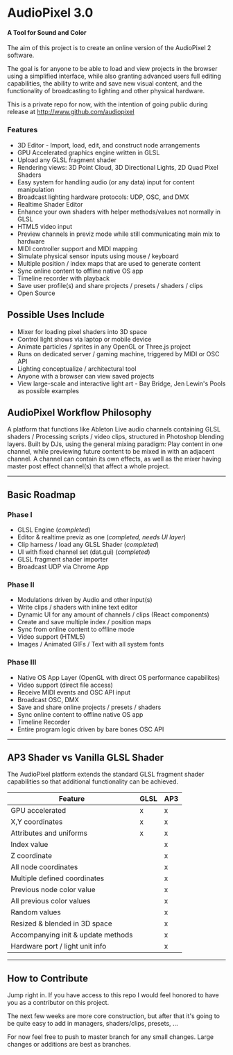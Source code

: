 AudioPixel 3.0
========

#### A Tool for Sound and Color ####

The aim of this project is to create an online version of the AudioPixel 2 software.

The goal is for anyone to be able to load and view projects in the browser using a simplified interface, while also granting advanced users full editing capabilities,  the ability to write and save new visual content, and the functionality of broadcasting to lighting and other physical hardware.


This is a private repo for now, with the intention of going public during release at http://www.github.com/audiopixel




### Features ###
    
* 3D Editor - Import, load, edit, and construct node arrangements
* GPU Accelerated graphics engine written in GLSL
* Upload any GLSL fragment shader
* Rendering views: 3D Point Cloud, 3D Directional Lights, 2D Quad Pixel Shaders
* Easy system for handling audio (or any data) input for content manipulation
* Broadcast lighting hardware protocols: UDP, OSC, and DMX
* Realtime Shader Editor
* Enhance your own shaders with helper methods/values not normally in GLSL
* HTML5 video input
* Preview channels in previz mode while still communicating main mix to hardware
* MIDI controller support and MIDI mapping
* Simulate physical sensor inputs using mouse / keyboard
* Multiple position / index maps that are used to generate content 
* Sync online content to offline native OS app
* Timeline recorder with playback
* Save user profile(s) and share projects / presets / shaders / clips
* Open Source



## Possible Uses Include ##

* Mixer for loading pixel shaders into 3D space
* Control light shows via laptop or mobile device
* Animate particles / sprites in any OpenGL or Three.js project
* Runs on dedicated server / gaming machine, triggered by MIDI or OSC API
* Lighting conceptualize / architectural tool
* Anyone with a browser can view saved projects 
* View large-scale and interactive light art - Bay Bridge, Jen Lewin's Pools as possible examples



## AudioPixel Workflow Philosophy ##

A platform that functions like Ableton Live audio channels containing GLSL shaders / Processing scripts / video clips, structured in Photoshop blending layers.
Built by DJs, using the general mixing paradigm:
Play content in one channel, while previewing future content to be mixed in with an adjacent channel. 
A channel can contain its own effects, as well as the mixer having master post effect channel(s) that affect a whole project.

---

## Basic Roadmap ##

### Phase I ###

* GLSL Engine (*completed*)
* Editor & realtime previz as one (*completed, needs UI layer*)
* Clip harness / load any GLSL Shader (*completed*)
* UI with fixed channel set (dat.gui) (*completed*)
* GLSL fragment shader importer
* Broadcast UDP via Chrome App

### Phase II ###

* Modulations driven by Audio and other input(s)
* Write clips / shaders with inline text editor
* Dynamic UI for any amount of channels / clips (React components)
* Create and save multiple index / position maps
* Sync from online content to offline mode
* Video support (HTML5)
* Images / Animated GIFs / Text with all system fonts

### Phase III ###

* Native OS App Layer (OpenGL with direct OS performance capabilites)
* Video support (direct file access)
* Receive MIDI events and OSC API input
* Broadcast OSC, DMX
* Save and share online projects / presets / shaders
* Sync online content to offline native OS app
* Timeline Recorder
* Entire program logic driven by bare bones OSC API

---



## AP3 Shader vs Vanilla GLSL Shader ##
The AudioPixel platform extends the standard GLSL fragment shader capabilities so that additional functionality can be achieved.

| Feature | GLSL | AP3 |
|----------------- | -------------------- | --------------------- |
| GPU accelerated | x | x |
| X,Y coordinates | x | x |
| Attributes and uniforms | x | x |
| Index value | | x |
| Z coordinate | | x |
| All node coordinates | | x |
| Multiple defined coordinates | | x |
| Previous node color value | | x |
| All previous color values | | x |
| Random values | | x |
| Resized & blended in 3D space | | x |
| Accompanying init & update methods | | x |
| Hardware port / light unit info | | x |


---

## How to Contribute ##

Jump right in. If you have access to this repo I would feel honored to have you as a contributor on this project.

The next few weeks are more core construction, but after that it's going to be quite easy to add in managers, shaders/clips, presets, ...

For now feel free to push to master branch for any small changes.
Large changes or additions are best as branches.